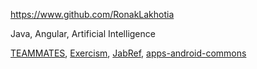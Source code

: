 
<!-- Give link to your github home page -->
<span id="github">https://www.github.com/RonakLakhotia</span>

<!-- Give up to 3 expertise areas that you claim credit for -->
<span id="areas">Java, Angular, Artificial Intelligence</span>

<!-- Give your internal and external projects related to the module -->
<span id="projects">[TEAMMATES](https://github.com/TEAMMATES/teammates), [Exercism](https://github.com/exercism/java), [JabRef](https://github.com/JabRef/jabref/), [apps-android-commons](https://github.com/commons-app/apps-android-commons/)</span>